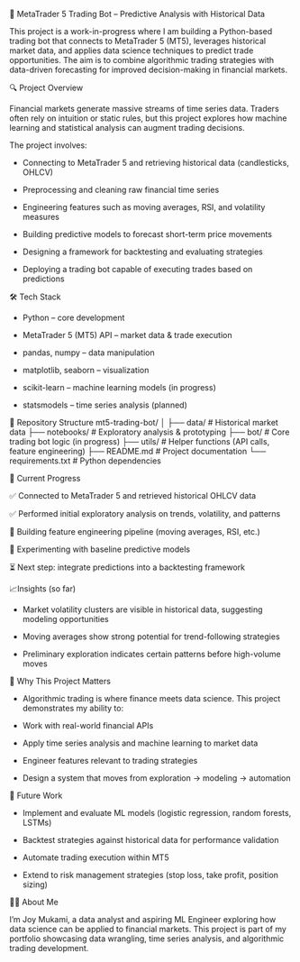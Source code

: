 🤖 MetaTrader 5 Trading Bot – Predictive Analysis with Historical Data

This project is a work-in-progress where I am building a Python-based trading bot that connects to MetaTrader 5 (MT5), leverages historical market data, and applies data science techniques to predict trade opportunities. The aim is to combine algorithmic trading strategies with data-driven forecasting for improved decision-making in financial markets.

🔍 Project Overview

Financial markets generate massive streams of time series data. Traders often rely on intuition or static rules, but this project explores how machine learning and statistical analysis can augment trading decisions.

The project involves:

- Connecting to MetaTrader 5 and retrieving historical data (candlesticks, OHLCV)

- Preprocessing and cleaning raw financial time series

- Engineering features such as moving averages, RSI, and volatility measures

- Building predictive models to forecast short-term price movements

- Designing a framework for backtesting and evaluating strategies

- Deploying a trading bot capable of executing trades based on predictions

🛠️ Tech Stack

- Python – core development

- MetaTrader 5 (MT5) API – market data & trade execution

- pandas, numpy – data manipulation

- matplotlib, seaborn – visualization

- scikit-learn – machine learning models (in progress)

- statsmodels – time series analysis (planned)

📂 Repository Structure
mt5-trading-bot/
│
├── data/                 # Historical market data
├── notebooks/            # Exploratory analysis & prototyping
├── bot/                  # Core trading bot logic (in progress)
├── utils/                # Helper functions (API calls, feature engineering)
├── README.md             # Project documentation
└── requirements.txt      # Python dependencies

🚧 Current Progress

✅ Connected to MetaTrader 5 and retrieved historical OHLCV data

✅ Performed initial exploratory analysis on trends, volatility, and patterns

🔄 Building feature engineering pipeline (moving averages, RSI, etc.)

🔄 Experimenting with baseline predictive models

⏳ Next step: integrate predictions into a backtesting framework

📈Insights (so far)

- Market volatility clusters are visible in historical data, suggesting modeling opportunities

- Moving averages show strong potential for trend-following strategies

- Preliminary exploration indicates certain patterns before high-volume moves

🌟 Why This Project Matters

- Algorithmic trading is where finance meets data science. This project demonstrates my ability to:

- Work with real-world financial APIs

- Apply time series analysis and machine learning to market data

- Engineer features relevant to trading strategies

- Design a system that moves from exploration → modeling → automation

🚀 Future Work

- Implement and evaluate ML models (logistic regression, random forests, LSTMs)

- Backtest strategies against historical data for performance validation

- Automate trading execution within MT5

- Extend to risk management strategies (stop loss, take profit, position sizing)

👩‍💻 About Me

I’m Joy Mukami, a data analyst and aspiring ML Engineer exploring how data science can be applied to financial markets. This project is part of my portfolio showcasing data wrangling, time series analysis, and algorithmic trading development.
